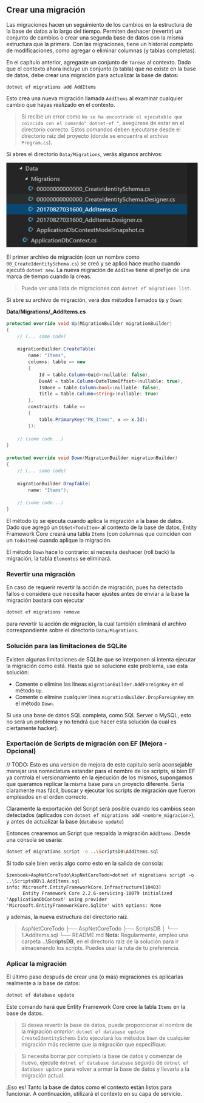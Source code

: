 ## Crear una migración

Las migraciones hacen un seguimiento de los cambios en la estructura de la base de datos a lo largo del tiempo. Permiten deshacer (revertir) un conjunto de cambios o crear una segunda base de datos con la misma estructura que la primera. Con las migraciones, tiene un historial completo de modificaciones, como agregar o eliminar columnas (y tablas completas).

En el capítulo anterior, agregaste un conjunto de `Tareas` al contexto. Dado que el contexto ahora incluye un conjunto (o tabla) que no existe en la base de datos, debe crear una migración para actualizar la base de datos:

```
dotnet ef migrations add AddItems
```

Esto crea una nueva migración llamada `AddItems` al examinar cualquier cambio que hayas realizado en el contexto.

> Si recibe un error como `No se ha encontrado el ejecutable que coincida con el comando" dotnet-ef "`, asegúrese de estar en el directorio correcto. Estos comandos deben ejecutarse desde el directorio raíz del proyecto (donde se encuentra el archivo `Program.cs`).

Si abres el directorio `Data/Migrations`, verás algunos archivos:

![Migraciones múltiples](migrations.png)

El primer archivo de migración (con un nombre como `00_CreateIdentitySchema.cs`) se creó y se aplicó hace mucho cuando ejecutó `dotnet new`. La nueva migración de `AddItem` tiene el prefijo de una marca de tiempo cuando la creas.

> Puede ver una lista de migraciones con `dotnet ef migrations list`.

Si abre su archivo de migración, verá dos métodos llamados `Up` y `Down`:

**Data/Migrations/<date>_AddItems.cs**

```csharp
protected override void Up(MigrationBuilder migrationBuilder)
{
    // (... some code)

    migrationBuilder.CreateTable(
        name: "Items",
        columns: table => new
        {
            Id = table.Column<Guid>(nullable: false),
            DueAt = table.Column<DateTimeOffset>(nullable: true),
            IsDone = table.Column<bool>(nullable: false),
            Title = table.Column<string>(nullable: true)
        },
        constraints: table =>
        {
            table.PrimaryKey("PK_Items", x => x.Id);
        });

    // (some code...)
}

protected override void Down(MigrationBuilder migrationBuilder)
{
    // (... some code)

    migrationBuilder.DropTable(
        name: "Items");

    // (some code...)
}
```

El método `Up` se ejecuta cuando aplica la migración a la base de datos. Dado que agregó un `DbSet<TodoItem>` al contexto de la base de datos, Entity Framework Core creará una tabla `Items` (con columnas que coinciden con un `TodoItem`) cuando aplique la migración.

El método `Down` hace lo contrario: si necesita deshacer (roll back) la migración, la tabla `Elementos` se eliminará.

### Revertir una migración

En caso de requerir revertir la acción de migración, pues ha detectado fallos o considera que necesita hacer ajustes antes de enviar a la base la migración bastará con ejecutar

```bash
dotnet ef migrations remove
```

para revertir la acción de migración, la cual también eliminará el archivo correspondiente sobre el directorio `Data/Migrations`.

### Solución para las limitaciones de SQLite

Existen algunas limitaciones de SQLite que se interponen si intenta ejecutar la migración como está. Hasta que se solucione este problema, use esta solución:

* Comente o elimine las líneas `migrationBuilder.AddForeignKey` en el método `Up`.
* Comente o elimine cualquier línea `migrationBuilder.DropForeignKey` en el método `Down`.

Si usa una base de datos SQL completa, como SQL Server o MySQL, esto no será un problema y no tendrá que hacer esta solución (la cual es ciertamente hacker).

### Exportación de Scripts de migración con EF (Mejora - Opcional)

// TODO: Esto es una version de mejora de este capitulo
sería aconsejable manejar una nomeclatura estandar para el nombre de los scripts, si bien EF ya controla el versionamiento en la ejecución de los mismos, supongamos que queramos replicar la misma base para un proyecto diferente. Sería claramente mas fácil, buscar y ejecutar los scripts de migración que fueron empleados en el orden correcto.

Claramente la exportación del Script será posible cuando los cambios sean detectados (aplicados con `dotnet ef migrations add <nombre_migracion>`), y antes de actualizar la base (`database update`)

Entonces crearemos un Script que respalda la migración `AddItems`. Desde una consola se usaría:

```bash
dotnet ef migrations script -o ..\ScriptsDB\AddItems.sql
```
Si todo sale bien verás algo como esto en la salida de consola:
```
$zenbook>AspNetCoreTodo\AspNetCoreTodo>dotnet ef migrations script -o ..\ScriptsDB\1.AddItems.sql
info: Microsoft.EntityFrameworkCore.Infrastructure[10403]
      Entity Framework Core 2.2.6-servicing-10079 initialized 'ApplicationDbContext' using provider 'Microsoft.EntityFrameworkCore.Sqlite' with options: None
```
y ademas, la nueva estructura del directorio raíz.
> AspNetCoreTodo
├── AspNetCoreTodo
├── ScriptsDB
│   └── 1.AddItems.sql
└── README.md
> **Nota:**
Regularmente, empleo una carpeta **..\ScriptsDB**, en el directorio raíz de la solución para ir almacenando los scripts. Puedes usar la ruta de tu preferencia.

### Aplicar la migración

El último paso después de crear una (o más) migraciones es aplicarlas realmente a la base de datos:

```bash
dotnet ef database update
```

Este comando hará que Entity Framework Core cree la tabla `Items` en la base de datos.

> Si desea revertir la base de datos, puede proporcionar el nombre de la migración *anterior*:
> `dotnet ef database update CreateIdentitySchema`
> Esto ejecutará los métodos `Down` de cualquier migración más reciente que la migración que especifique.

> Si necesita borrar por completo la base de datos y comenzar de nuevo, ejecute `dotnet ef database database` seguido de `dotnet ef database update` para volver a armar la base de datos y llevarla a la migración actual.

¡Eso es! Tanto la base de datos como el contexto están listos para funcionar. A continuación, utilizará el contexto en su capa de servicio.